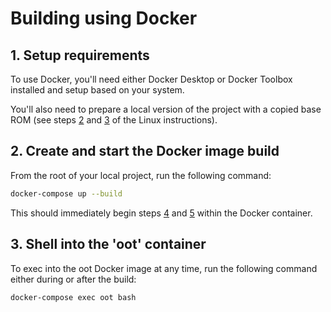 # Building using Docker

## 1. Setup requirements

To use Docker, you'll need either Docker Desktop or Docker Toolbox installed and setup based on your system.

You'll also need to prepare a local version of the project with a copied base ROM (see steps [2](../README.md#2-clone-the-repository) and [3](../README.md#3-prepare-a-base-rom) of the Linux instructions).

## 2. Create and start the Docker image build

From the root of your local project, run the following command:

```bash
docker-compose up --build
```

This should immediately begin steps [4](../README.md#4-setup-the-rom-and-build-process) and [5](../README.md#5-build-the-rom) within the Docker container.

## 3. Shell into the 'oot' container

To exec into the oot Docker image at any time, run the following command either during or after the build:

```bash
docker-compose exec oot bash
```
